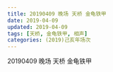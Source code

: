 ```yaml
---
title: 20190409 晚场 天桥 金龟铁甲
date: 2019-04-09
updated: 2019-04-09
tags: [天桥, 金龟铁甲, 相声]
categories: (2019)己亥年场次
---
```

20190409 晚场 天桥 金龟铁甲